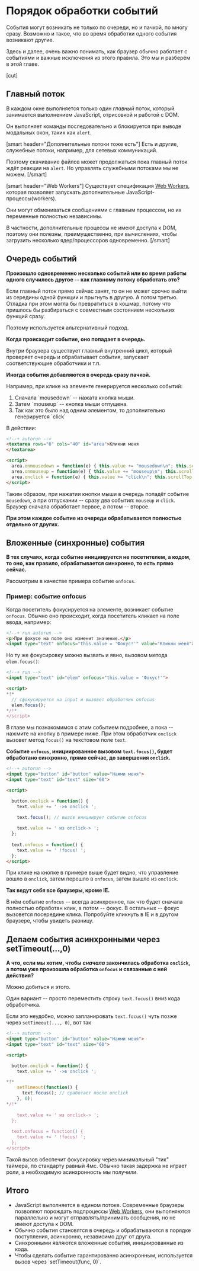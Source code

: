 # Порядок обработки событий

События могут возникать не только по очереди, но и пачкой, по многу сразу. Возможно и такое, что во время обработки одного события возникают другие.

Здесь и далее, очень важно понимать, как браузер обычно работает с событиями и важные исключения из этого правила. Это мы и разберём в этой главе.

[cut]
## Главный поток

В каждом окне выполняется только один *главный* поток, который занимается выполнением JavaScript, отрисовкой и работой с DOM. 

Он выполняет команды последовательно и блокируется при выводе модальных окон, таких как `alert`. 


[smart header="Дополнительные потоки тоже есть"]
Есть и другие, служебные потоки, например, для сетевых коммуникаций. 

Поэтому скачивание файлов может продолжаться пока главный поток ждёт реакции на `alert`. Но управлять служебными потоками мы не можем.
[/smart]

[smart header="Web Workers"]
Существует спецификация <a href="http://www.w3.org/TR/workers/">Web Workers</a>, которая позволяет запускать дополнительные JavaScript-процессы(workers). 

Они могут обмениваться сообщениями с главным процессом, но их переменные полностью независимы.

В частности, дополнительные процессы не имеют доступа к DOM, поэтому они полезны, преимущественно, при вычислениях, чтобы загрузить несколько ядер/процессоров одновременно.
[/smart]

## Очередь событий

**Произошло одновременно несколько событий или во время работы одного случилось другое -- как главному потоку обработать это?**

Если главный поток прямо сейчас занят, то он не может срочно выйти из середины одной функции и прыгнуть в другую. А потом третью. Отладка при этом могла бы превратиться в кошмар, потому что пришлось бы разбираться с совместным состоянием нескольких функций сразу. 

Поэтому используется альтернативный подход.

**Когда происходит событие, оно попадает в очередь.**

Внутри браузера существует главный внутренний цикл, который проверяет очередь и обрабатывает события, запускает соответствующие обработчики и т.п. 

**Иногда события добавляются в очередь сразу пачкой.**

Например, при клике на элементе генерируется несколько событий: 
<ol>
<li>Сначала `mousedown` -- нажата кнопка мыши.</li>
<li>Затем `mouseup` -- кнопка мыши отпущена.</li>
<li>Так как это было над одним элементом, то дополнительно генерируется `click`</li>
</ol>


В действии:

```html
<!--+ autorun -->
<textarea rows="6" cols="40" id="area">Кликни меня
</textarea>

<script>
  area.onmousedown = function(e) { this.value += "mousedown\n"; this.scrollTop = 1e9; };
  area.onmouseup = function(e) { this.value += "mouseup\n"; this.scrollTop = 1e9; };
  area.onclick = function(e) { this.value += "click\n"; this.scrollTop = 1e9; };
</script>
```

Таким образом, при нажатии кнопки мыши в очередь попадёт событие `mousedown`, а при отпускании -- сразу два события: `mouseup` и `click`. Браузер сначала обработает первое, а потом -- второе.

**При этом каждое событие из очереди обрабатывается полностью отдельно от других.**

## Вложенные (синхронные) события   

**В тех случаях, когда событие инициируется не посетителем, а кодом, то оно, как правило, обрабатывается синхронно, то есть прямо сейчас.**

Рассмотрим в качестве примера событие `onfocus`.

### Пример: событие onfocus

Когда посетитель фокусируется на элементе, возникает событие `onfocus`. Обычно оно происходит, когда посетитель кликает на поле ввода, например:

```html
<!--+ run autorun -->
<p>При фокусе на поле оно изменит значение.</p>
<input type="text" onfocus="this.value = 'Фокус!'" value="Кликни меня">
```

Но ту же фокусировку можно вызвать и явно, вызовом метода `elem.focus()`:

```html
<!--+ run -->
<input type="text" id="elem" onfocus="this.value = 'Фокус!'">

<script>
*!*
  // сфокусируется на input и вызовет обработчик onfocus
  elem.focus();
*/!*
</script>
```

В главе [](/focus-blur) мы познакомимся с этим событием подробнее, а пока -- нажмите на кнопку в примере ниже. При этом обработчик `onclick` вызовет метод `focus()` на текстовом поле `text`.

**Событие `onfocus`, инициированное вызовом `text.focus()`, будет обработано синхронно, прямо сейчас, до завершения `onclick`.**

```html
<!--+ autorun -->
<input type="button" id="button" value="Нажми меня">
<input type="text" id="text" size="60">

<script>

  button.onclick = function() {
    text.value += ' ->в onclick ';

    text.focus(); // вызов инициирует событие onfocus
   
    text.value += ' из onclick-> ';
  };
 
  text.onfocus = function() {
    text.value += ' !focus! ';
  };
</script>
```

При клике на кнопке в примере выше будет видно, что управление вошло в `onclick`, затем перешло в `onfocus`, затем вышло из `onclick`.

**Так ведут себя все браузеры, кроме IE.** 

В нём событие `onfocus` -- всегда асинхронное, так что будет сначала полностью обработан клик, а потом -- фокус. В остальных -- фокус вызовется посередине клика. Попробуйте кликнуть в IE и в другом браузере, чтобы увидеть разницу.


## Делаем события асинхронными через setTimeout(...,0)

**А что, если мы хотим, чтобы *сначала* закончилась обработка `onclick`, а потом уже произошла обработка `onfocus` и связанные с ней действия?**

Можно добиться и этого.

Один вариант -- просто переместить строку `text.focus()` вниз кода обработчика.

Если это неудобно, можно запланировать `text.focus()` чуть позже через `setTimeout(..., 0)`, вот так

```html
<!--+ autorun -->
<input type="button" id="button" value="Нажми меня">
<input type="text" id="text" size="60">

<script>

  button.onclick = function() {
    text.value += ' ->в onclick ';

*!*
    setTimeout(function() {
      text.focus(); // сработает после onclick
    }, 0);
*/!*
   
    text.value += ' из onclick-> ';
  };
 
  text.onfocus = function() {
    text.value += ' !focus! ';
  };
</script>
```

Такой вызов обеспечит фокусировку через минимальный "тик" таймера, по стандарту равный 4мс. Обычно такая задержка не играет роли, а необходимую асинхронность мы получили.

## Итого

<ul>
<li>JavaScript выполняется в едином потоке. Современные браузеры позволяют порождать подпроцессы <a href="http://www.w3.org/TR/workers/">Web Workers</a>, они выполняются параллельно и могут отправлять/принимать сообщения, но не имеют доступа к DOM.</li>
<li>Обычно события становятся в очередь и обрабатываются в порядке поступления, асинхронно, независимо друг от друга.</li>
<li>Синхронными являются вложенные события,  инициированные из кода.</li>
<li>Чтобы сделать событие гарантированно асинхронным, используется вызов через `setTimeout(func, 0)`.</li>
</ul>
